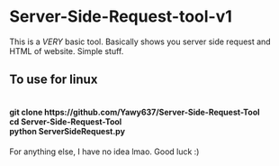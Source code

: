 # Server-Side-Request-tool-v1
This is a *VERY* basic tool. Basically shows you server side request and HTML of website. Simple stuff.

<h2>To use for linux </h2>
<h4> 
<br> git clone https://github.com/Yawy637/Server-Side-Request-Tool 
<br> cd Server-Side-Request-Tool
<br> python ServerSideRequest.py
</h4>

For anything else, I have no idea lmao. Good luck :)
